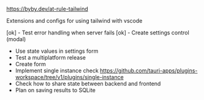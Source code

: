 https://byby.dev/at-rule-tailwind

Extensions and configs for using tailwind with vscode

[ok] - Test error handling when server fails
[ok] - Create settings control (modal)

- Use state values in settings form
- Test a multiplatform release
- Create form
- Implement single instance check https://github.com/tauri-apps/plugins-workspace/tree/v1/plugins/single-instance
- Check how to share state between backend and frontend
- Plan on saving results to SQLite
